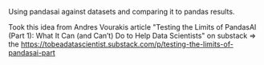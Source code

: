 Using pandasai against datasets and comparing it to pandas results.

Took this idea from Andres Vourakis article "Testing the Limits of PandasAI (Part 1): What It Can (and Can’t) Do to Help Data Scientists" on substack => the https://tobeadatascientist.substack.com/p/testing-the-limits-of-pandasai-part
